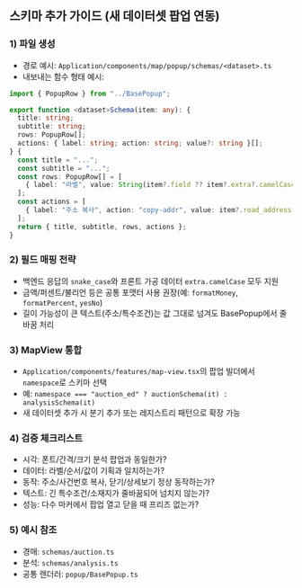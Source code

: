 ## 스키마 추가 가이드 (새 데이터셋 팝업 연동)

### 1) 파일 생성
- 경로 예시: `Application/components/map/popup/schemas/<dataset>.ts`
- 내보내는 함수 형태 예시:

```ts
import { PopupRow } from "../BasePopup";

export function <dataset>Schema(item: any): {
  title: string;
  subtitle: string;
  rows: PopupRow[];
  actions: { label: string; action: string; value?: string }[];
} {
  const title = "...";
  const subtitle = "...";
  const rows: PopupRow[] = [
    { label: "라벨", value: String(item?.field ?? item?.extra?.camelCaseField ?? "-") },
  ];
  const actions = [
    { label: "주소 복사", action: "copy-addr", value: item?.road_address ?? item?.extra?.roadAddress ?? "" },
  ];
  return { title, subtitle, rows, actions };
}
```

### 2) 필드 매핑 전략
- 백엔드 응답의 `snake_case`와 프론트 가공 데이터 `extra.camelCase` 모두 지원
- 금액/퍼센트/불리언 등은 공통 포맷터 사용 권장(예: `formatMoney`, `formatPercent`, `yesNo`)
- 길이 가능성이 큰 텍스트(주소/특수조건)는 값 그대로 넘겨도 BasePopup에서 줄바꿈 처리

### 3) MapView 통합
- `Application/components/features/map-view.tsx`의 팝업 빌더에서 `namespace`로 스키마 선택
- 예: `namespace === "auction_ed" ? auctionSchema(it) : analysisSchema(it)`
- 새 데이터셋 추가 시 분기 추가 또는 레지스트리 패턴으로 확장 가능

### 4) 검증 체크리스트
- 시각: 폰트/간격/크기 분석 팝업과 동일한가?
- 데이터: 라벨/순서/값이 기획과 일치하는가?
- 동작: 주소/사건번호 복사, 닫기/상세보기 정상 동작하는가?
- 텍스트: 긴 특수조건/소재지가 줄바꿈되어 넘치지 않는가?
- 성능: 다수 마커에서 팝업 열고 닫을 때 프리즈 없는가?

### 5) 예시 참조
- 경매: `schemas/auction.ts`
- 분석: `schemas/analysis.ts`
- 공통 렌더러: `popup/BasePopup.ts`


